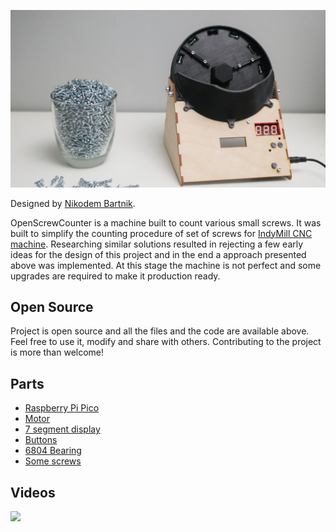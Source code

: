 ![OpenScrewCounter](docs/mini.jpg)


Designed by [Nikodem Bartnik](https://www.youtube.com/nikodembartnik). 

OpenScrewCounter is a machine built to count various small screws. It was built to simplify the counting procedure of set of screws for [IndyMill CNC machine](http://indystry.cc/indymill/). Researching similar solutions resulted in rejecting a few early ideas for the design of this project and in the end a approach presented above was implemented. At this stage the machine is not perfect and some upgrades are required to make it production ready. 

## Open Source
Project is open source and all the files and the code are available above. Feel free to use it, modify and share with others. Contributing to the project is more than welcome! 


## Parts
 - [Raspberry Pi Pico](https://amzn.to/3FnSxVT)
 - [Motor](https://amzn.to/405kJVr)
 - [7 segment display](https://bit.ly/40bwYQB)
 - [Buttons](https://amzn.to/3yK9nul)
 - [6804 Bearing](https://amzn.to/40ppZDR)
 - [Some screws](https://amzn.to/3leCWBm)



## Videos

[![](https://img.youtube.com/vi/acUexuxC3fU/0.jpg)](https://youtu.be/acUexuxC3fU)
